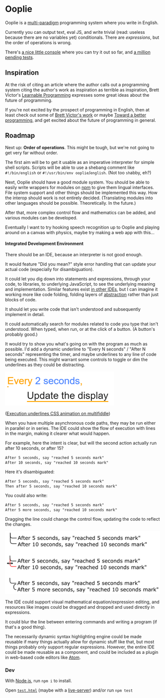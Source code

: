 
# Ooplie

Ooplie is a [multi-paradigm][] programming system where you write in English.

<!-- An NLP system? https://en.wikipedia.org/wiki/Natural_language_programming seems to have a somewhat narrow definition, and https://en.wikipedia.org/wiki/Natural_language_processing is rather broad -->

Currently you can output text, eval JS, and write trivial (read: useless because there are no variables yet) conditionals.
There are *expressions*, but the order of operations is wrong.

There's [a nice little console][console] where you can try it out so far,
and [a million pending tests][tests].

## Inspiration

At the risk of citing an article where the author calls out a programming system citing the author's work as inspiration as terrible as inspiration,
Brett Victor's [Learnable Programming][] expresses some great ideas about the future of programming.

If you're not excited by the prospect of programming in English,
then at least check out some of [Brett Victor's work][]
or maybe [Toward a better programming][],
and get excited about the future of programming in general.

<!-- 
There's a project called [EVE][] that looks interesting.
I'll have to try [it](https://github.com/witheve/Eve) out and see what it's like.

Could gather some quotes here and relate them to the project:

#### Quotes

> I think the next big step in terms of removing incidental complexity in code will come from automatically managing time. The implications of which would be tremendous for our ability to cleanly express intent.

([Toward a better programming][])

Ooplie will have an expressive and rather comprehensive time module.
-->


## Roadmap

Next up: **Order of operations**.
This might be tough,
but we're not going to get very far without order.

The first aim will be to get it usable as an imperative interpreter for simple shell scripts.
Scripts will be able to use a shebang comment like `#!/bin/english` or `#!/usr/bin/env ooplie`/`english`. (Not too `sh`abby, eh?)


Next, Ooplie should have a good module system.
You should be able to easily write wrappers for modules on [npm][] to give them lingual interfaces.
File system support and other things should be implemented this way.
How the interop should work is not entirely decided.
(Translating modules into other languages should be possible.
Theoretically. In the future.)

After that, more complex control flow and mathematics can be added,
and various modules can be developed.

Eventually I want to try hooking speech recognition up to Ooplie
and playing around on a canvas with physics,
maybe try making a web app with this...

#### Integrated Development Environment

There should be an IDE, because an interpreter is not good enough.

It would feature "Did you mean?" style error handling that can update your actual code (especially for disambiguation).

It could let you dig down into statements and expressions, through your code, to libraries, to underlying JavaScript, to see the underlying meaning and implementation.
Similar features exist [in other IDEs][Peek Definition], but I can imagine it working more like code folding, folding layers of [abstraction][] rather than just blocks of code.

It should let you write code that isn't understood
and subsequently implement in detail.

It could automatically search for modules related to code you type that isn't understood.
When typed, when run, or at the click of a button.
(A button's probably good.)

It would try to show you what's going on with the program as much as possible.
I'd add a dynamic underline to "Every N seconds" / "After N seconds" representing the timer, and maybe underlines to any line of code being executed.
This might warrant some controls to toggle or dim the underlines as they could be distracting.
<!-- I've never gotten [Light Table][]'s live connection features to work on a real project, but they look cool. -->

![Execution underlines](./execution-underlines.gif)

([Execution underlines CSS animation on multifiddle](http://multifiddle.ml/#execution-underlines))

When you have multiple asynchronous code paths,
they may be run either in parallel or in series.
The IDE could show the flow of execution with lines in the margin, making it clearer what would happen.

<!-- Insert larger example of control flow indicators here? -->

For example, here the intent is clear, but will the second action actually run after 10 seconds, or after 15?
```
After 5 seconds, say "reached 5 seconds mark"
After 10 seconds, say "reached 10 seconds mark"
```

Here it's disambiguated:
```
After 5 seconds, say "reached 5 seconds mark"
Then after 5 seconds, say "reached 10 seconds mark"
```

You could also write:
```
After 5 seconds, say "reached 5 seconds mark"
After 5 more seconds, say "reached 10 seconds mark"
```

Dragging the line could change the control flow, updating the code to reflect the changes.

![Control flow indication mockup](./control-flow-indication-mockup.png)


The IDE could support visual mathematical equation/expression editing, and resources like images could be dragged and dropped and used directly in expressions.

It could blur the line between entering commands and writing a program (if that's a good thing).

The necessarily dynamic syntax highlighting engine could be made reusable if many things actually allow for dynamic stuff like that, but most things probably only support regular expressions.
However, the entire IDE could be made reusable as a component,
and could be included as a plugin in web-based code editors like [Atom][].


### Dev

With [Node.js][], run `npm i` to install.

Open [`test.html`][tests] (maybe with a [live-server][])
and/or run `npm test`


[multi-paradigm]: https://en.wikipedia.org/wiki/Programming_paradigm "Programming paradigm - Wikipedia"
[abstraction]: https://en.wikipedia.org/wiki/Abstraction_(computer_science)
[console]: http://1j01.github.io/ooplie/dooplie/
[tests]: ./test.html
[npm]: https://www.npmjs.com/
[live-server]: https://www.npmjs.com/package/live-server
[Node.js]: https://nodejs.org/
[Light Table]: http://lighttable.com/
[Atom]: https://atom.io/
[Learnable Programming]: http://worrydream.com/LearnableProgramming/
[Brett Victor's work]: http://worrydream.com/
[Toward a better programming]: http://www.chris-granger.com/2014/03/27/toward-a-better-programming/
[EVE]: http://eve-lang.com/
[Peek Definition]: https://msdn.microsoft.com/en-us/library/dn160178.aspx
